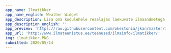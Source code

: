 ```yaml
---
app_name: Ilmatikker
app_name_english: Weather Widget
app_description: Lisa oma kodulehele reaalajas laekuvate ilmaandmetega infokastike! Ilmaandmed pärinevad Keskkonnaagentuuri vaatlusjaamadest ja uuenevad igal täistunnil.
app_description_english: ''
app_preview: 'https://raw.githubusercontent.com/okestonia/jkan/master/img/ilmatikker.PNG'
app_url: 'http://www.ilmateenistus.ee/teenused/ilmainfo/ilmatikker/'
img: ilmatikker.PNG
submitted: 2020/05/14
---
```

